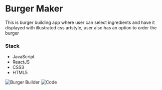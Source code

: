# Burger Maker

This is burger building app where user can select ingredients and have it displayed with illustrated css artstyle, user also has an option to order the burger

### Stack
- JavaScript
- ReactJS
- CSS3
- HTML5

![Burger Builder](https://user-images.githubusercontent.com/63575553/131985093-b95696d9-5f56-40f0-96e7-1a6fc6a71f4e.JPG)
![Code](https://user-images.githubusercontent.com/63575553/131985099-d7da0fad-468b-4939-9b06-60ae30fadeb5.JPG)
